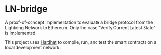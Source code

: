 # LN-bridge

A proof-of-concept implementation to evaluate a bridge protocol from the Lightning Network to Ethereum. Only the case "Verify Current Latest State" is implemented.

This project uses [Hardhat](https://hardhat.org/hardhat-runner/docs/getting-started) to compile, run, and test the smart contracts on a local development network. 


